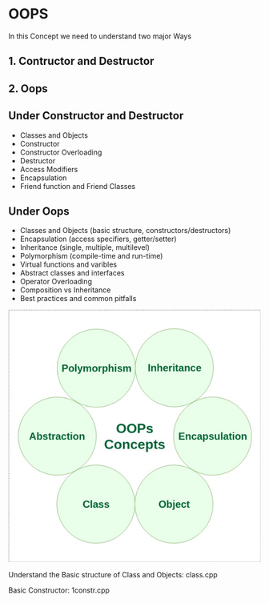 # OOPS
In this Concept we need to understand two major Ways

## 1. Contructor and Destructor
## 2. Oops 

## Under Constructor and Destructor
-  Classes and Objects
-  Constructor
-  Constructor Overloading
-  Destructor
-  Access Modifiers
-  Encapsulation
-  Friend function and Friend Classes

## Under Oops
- Classes and Objects (basic structure, constructors/destructors)
- Encapsulation (access specifiers, getter/setter)
- Inheritance (single, multiple, multilevel)
- Polymorphism (compile-time and run-time)
- Virtual functions and varibles
- Abstract classes and interfaces
- Operator Overloading
- Composition vs Inheritance
- Best practices and common pitfalls

![alt text](image.png)

 
Understand the Basic structure of Class and Objects: class.cpp

Basic Constructor: 1constr.cpp



